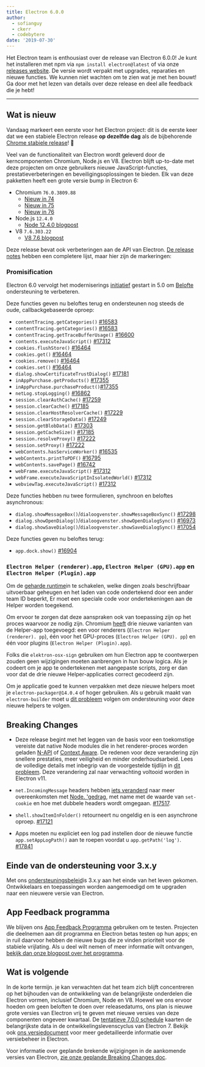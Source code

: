 ```yaml
---
title: Electron 6.0.0
author:
  - sofianguy
  - ckerr
  - codebytere
date: '2019-07-30'
---
```


Het Electron team is enthousiast over de release van Electron 6.0.0! Je kunt het installeren met npm via `npm install electron@latest` of via onze [releases website](https://electronjs.org/releases/stable). De versie wordt verpakt met upgrades, reparaties en nieuwe functies. We kunnen niet wachten om te zien wat je met hen bouwt! Ga door met het lezen van details over deze release en deel alle feedback die je hebt!

---

## Wat is nieuw

Vandaag markeert een eerste voor het Electron project: dit is de eerste keer dat we een stabiele Electron release **op dezelfde dag** als de bijbehorende [Chrome stabiele release](https://www.chromestatus.com/features/schedule)! 🎉

Veel van de functionaliteit van Electron wordt geleverd door de kerncomponenten Chromium, Node.js en V8. Electron blijft up-to-date met deze projecten om onze gebruikers nieuwe JavaScript-functies, prestatieverbeteringen en beveiligingsoplossingen te bieden. Elk van deze pakketten heeft een grote versie bump in Electron 6:

- Chromium `76.0.3809.88`
  - [Nieuw in 74](https://developers.google.com/web/updates/2019/04/nic74)
  - [Nieuw in 75](https://developers.google.com/web/updates/2019/06/nic75)
  - [Nieuw in 76](https://developers.google.com/web/updates/2019/07/nic76)
- Node.js `12.4.0`
  - [Node 12.4.0 blogpost](https://nodejs.org/en/blog/release/v12.4.0/)
- V8 `7.6.303.22`
    - [V8 7.6 blogpost](https://v8.dev/blog/v8-release-76)

Deze release bevat ook verbeteringen aan de API van Electron. [De release notes](https://github.com/electron/electron/releases/tag/v6.0.0) hebben een completere lijst, maar hier zijn de markeringen:

### Promisification

Electron 6.0 vervolgt het moderniserings [initiatief](https://github.com/electron/electron/blob/master/docs/api/modernization/promisification.md) gestart in 5.0 om [Belofte](https://developer.mozilla.org/en-US/docs/Web/JavaScript/Guide/Using_promises) ondersteuning te verbeteren.

Deze functies geven nu beloftes terug en ondersteunen nog steeds de oude, callbackgebaseerde oproep:
 * `contentTracing.getCategories()` [#16583](https://github.com/electron/electron/pull/16583)
 * `contentTracing.getCategories()` [#16583](https://github.com/electron/electron/pull/16583)
 * `contentTracing.getTraceBufferUsage()` [#16600](https://github.com/electron/electron/pull/16600)
 * `contents.executeJavaScript()` [#17312](https://github.com/electron/electron/pull/17312)
 * `cookies.flushStore()` [#16464](https://github.com/electron/electron/pull/16464)
 * `cookies.get()` [#16464](https://github.com/electron/electron/pull/16464)
 * `cookies.remove()` [#16464](https://github.com/electron/electron/pull/16464)
 * `cookies.set()` [#16464](https://github.com/electron/electron/pull/16464)
 * `dialog.showCertificateTrustDialog()` [#17181](https://github.com/electron/electron/pull/17181)
 * `inAppPurchase.getProducts()` [#17355](https://github.com/electron/electron/pull/17355)
 * `inAppPurchase.purchaseProduct()`[#17355](https://github.com/electron/electron/pull/17355)
 * `netLog.stopLogging()` [#16862](https://github.com/electron/electron/pull/16862)
 * `session.clearAuthCache()` [#17259](https://github.com/electron/electron/pull/17259)
 * `session.clearCache()`  [#17185](https://github.com/electron/electron/pull/17185)
 * `session.clearHostResolverCache()` [#17229](https://github.com/electron/electron/pull/17229)
 * `session.clearStorageData()` [#17249](https://github.com/electron/electron/pull/17249)
 * `session.getBlobData()` [#17303](https://github.com/electron/electron/pull/17303)
 * `session.getCacheSize()`  [#17185](https://github.com/electron/electron/pull/17185)
 * `session.resolveProxy()` [#17222](https://github.com/electron/electron/pull/17222)
 * `session.setProxy()`  [#17222](https://github.com/electron/electron/pull/17222)
 * `webContents.hasServiceWorker()` [#16535](https://github.com/electron/electron/pull/16535)
 * `webContents.printToPDF()` [#16795](https://github.com/electron/electron/pull/16795)
 * `webContents.savePage()` [#16742](https://github.com/electron/electron/pull/16742)
 * `webFrame.executeJavaScript()` [#17312](https://github.com/electron/electron/pull/17312)
 * `webFrame.executeJavaScriptInIsolatedWorld()` [#17312](https://github.com/electron/electron/pull/17312)
 * `webviewTag.executeJavaScript()` [#17312](https://github.com/electron/electron/pull/17312)

Deze functies hebben nu twee formulieren, synchroon en beloftes asynchronous:
 * `dialog.showMessageBox()`/`dialoogvenster.showMessageBoxSync()` [#17298](https://github.com/electron/electron/pull/17298)
 * `dialog.showOpenDialog()`/`dialoogvenster.showOpenDialogSync()` [#16973](https://github.com/electron/electron/pull/16973)
 * `dialog.showSaveDialog()`/`dialoogvenster.showSaveDialogSync()` [#17054](https://github.com/electron/electron/pull/17054)

Deze functies geven nu beloftes terug:
 * `app.dock.show()` [#16904](https://github.com/electron/electron/pull/16904)

### `Electron Helper (renderer).app`, `Electron Helper (GPU).app` en `Electron Helper (Plugin).app`

Om de [geharde runtime](https://developer.apple.com/documentation/security/hardened_runtime_entitlements?language=objc)in te schakelen, welke dingen zoals beschrijfbaar uitvoerbaar geheugen en het laden van code ondertekend door een ander team ID beperkt, Er moet een speciale code voor ondertekeningen aan de Helper worden toegekend.

Om ervoor te zorgen dat deze aanspraken ook van toepassing zijn op het proces waarvoor ze nodig zijn. Chromium [heeft](https://chromium-review.googlesource.com/c/chromium/src/+/1627456) drie nieuwe varianten van de Helper-app toegevoegd: een voor renderers (`Electron Helper (renderer). pp`), één voor het GPU-proces (`Electron Helper (GPU). pp`) en één voor plugins (`Electron Helper (Plugin).app`).

Folks die `elektron-osx-sign` gebruiken om hun Electron app te coontwerpen zouden geen wijzigingen moeten aanbrengen in hun bouw logica. Als je codeert om je app te ondertekenen met aangepaste scripts, zorg er dan voor dat de drie nieuwe Helper-applicaties correct gecodeerd zijn.

Om je applicatie goed te kunnen verpakken met deze nieuwe helpers moet je `electron-packager@14.0.4` of hoger gebruiken.  Als u gebruik maakt van `electron-builder` moet u [dit probleem](https://github.com/electron-userland/electron-builder/issues/4104) volgen om ondersteuning voor deze nieuwe helpers te volgen.

## Breaking Changes

 * Deze release begint met het leggen van de basis voor een toekomstige vereiste dat native Node modules die in het renderer-proces worden geladen [N-API](https://nodejs.org/api/n-api.html) of [Context Aware](https://nodejs.org/api/addons.html#addons_context_aware_addons). De redenen voor deze verandering zijn snellere prestaties, meer veiligheid en minder onderhoudsarbeid. Lees de volledige details met inbegrip van de voorgestelde tijdlijn in [dit probleem](https://github.com/electron/electron/issues/18397). Deze verandering zal naar verwachting voltooid worden in Electron v11.

 * `net.IncomingMessage` headers hebben [iets veranderd](https://github.com/electron/electron/pull/17517#issue-263752903) naar meer overeenkomsten met [Node. 'gedrag](https://nodejs.org/api/http.html#http_message_headers), met name met de waarde van `set-cookie` en hoe met dubbele headers wordt omgegaan. [#17517](https://github.com/electron/electron/pull/17517).

 * `shell.showItemInFolder()` retourneert nu ongeldig en is een asynchrone oproep. [#17121](https://github.com/electron/electron/pull/17121)

 * Apps moeten nu expliciet een log pad instellen door de nieuwe functie `app.setAppLogPath()` aan te roepen voordat u `app.getPath('log')`. [#17841](https://github.com/electron/electron/pull/17841)

## Einde van de ondersteuning voor 3.x.y

Met ons [ondersteuningsbeleid](https://electronjs.org/docs/tutorial/support#supported-versions)is 3.x.y aan het einde van het leven gekomen. Ontwikkelaars en toepassingen worden aangemoedigd om te upgraden naar een nieuwere versie van Electron.

## App Feedback programma

We blijven ons [App Feedback Programma](https://electronjs.org/blog/app-feedback-program) gebruiken om te testen. Projecten die deelnemen aan dit programma en Electron betas testen op hun apps; en in ruil daarvoor hebben de nieuwe bugs die ze vinden prioriteit voor de stabiele vrijlating. Als u deel wilt nemen of meer informatie wilt ontvangen, [bekijk dan onze blogpost over het programma](https://electronjs.org/blog/app-feedback-program).

## Wat is volgende

In de korte termijn. je kan verwachten dat het team zich blijft concentreren op het bijhouden van de ontwikkeling van de belangrijkste onderdelen die Electron vormen, inclusief Chromium, Node en V8. Hoewel we ons ervoor hoeden om geen beloften te doen over releasedatums, ons plan is nieuwe grote versies van Electron vrij te geven met nieuwe versies van deze componenten ongeveer kwartaal. De [tentatieve 7.0.0 schedule](https://electronjs.org/docs/tutorial/electron-timelines) kaarten de belangrijkste data in de ontwikkelingslevenscyclus van Electron 7. Bekijk ook [ons versiedocument](https://electronjs.org/docs/tutorial/electron-versioning) voor meer gedetailleerde informatie over versiebeheer in Electron.

Voor informatie over geplande brekende wijzigingen in de aankomende versies van Electron, [zie onze geplande Breaking Changes doc](https://github.com/electron/electron/blob/master/docs/api/breaking-changes.md).
